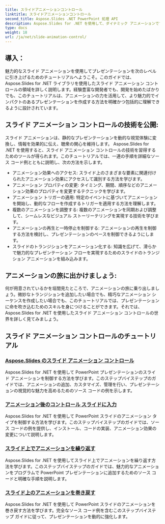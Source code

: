 ```yaml
---
title: スライドアニメーションコントロール
linktitle: スライドアニメーションコントロール
second_title: Aspose.Slides .NET PowerPoint 処理 API
description: Aspose.Slides for .NET を使用して、ダイナミック アニメーションでプレゼンテーションを強化します。この包括的なチュートリアルで、スライド アニメーションを制御する方法を段階的に学習します。
type: docs
weight: 18
url: /ja/net/slide-animation-control/
---
```


## 導入：

魅力的なスライド アニメーションを使用してプレゼンテーションを次のレベルに引き上げるためのチュートリアルへようこそ。このガイドでは、Aspose.Slides for .NET ライブラリを使用したスライド アニメーション コントロールの領域を詳しく説明します。経験豊富な開発者でも、開発を始めたばかりでも、このチュートリアルは、アニメーションの力を活用して、より魅力的でインパクトのあるプレゼンテーションを作成する方法を明確かつ包括的に理解できるように設計されています。

## スライド アニメーション コントロールの技術を公開:

スライド アニメーションは、静的なプレゼンテーションを動的な視覚体験に変換し、情報を効果的に伝え、聴衆の関心を維持します。 Aspose.Slides for .NET を使用すると、スライド アニメーション コントロールの技術を習得するためのツールが得られます。このチュートリアルでは、一連の手順を詳細なソース コード例とともに説明し、次の方法を示します。

- アニメーション効果へのアクセス: スライド上のさまざまな要素に関連付けられたアニメーション効果にアクセスして識別する方法を学びます。
- アニメーション プロパティの変更: タイミング、期間、順序などのアニメーション効果のプロパティを変更するテクニックを学びます。
- アニメーション トリガーの適用: 特定のイベントに基づいてアニメーションを開始し、動的なフローを作成するトリガーを適用する方法を理解します。
- 複数のアニメーションを調整する: 複数のアニメーションを同期および調整して、シームレスなビジュアル ストーリーテリングを実現する技術を学びます。
- アニメーションの再生と一時停止を制御する: アニメーションの再生を制御する方法を検討し、プレゼンテーションのペースを制御できるようにします。
- スライドのトランジションをアニメーション化する: 知識を広げて、滑らかで魅力的なプレゼンテーション フローを実現するためのスライドのトランジション アニメーションを組み込みます。

## アニメーションの旅に出かけましょう:

何が用意されているかを垣間見たところで、アニメーションの旅に乗り出しましょう。微妙なトランジションを追加したい場合でも、精巧なアニメーション シーケンスを作成したい場合でも、このチュートリアルでは、プレゼンテーションに命を吹き込むためのスキルを身につけることができます。それでは、Aspose.Slides for .NET を使用したスライド アニメーション コントロールの世界を詳しく見てみましょう。

## スライド アニメーション コントロールのチュートリアル
### [Aspose.Slides のスライド アニメーション コントロール](./slide-animation-control/)
Aspose.Slides for .NET を使用して PowerPoint プレゼンテーションのスライド アニメーションを制御する方法を学びます。このステップバイステップのガイドでは、アニメーションの追加、カスタマイズ、管理を行い、プレゼンテーションの視覚的な魅力を高めるためのソース コードの例を示します。
### [アニメーション後のコントロール スライドに入力](./control-after-animation-type/)
Aspose.Slides for .NET を使用して PowerPoint スライドのアニメーション タイプを制御する方法を学びます。このステップバイステップのガイドでは、ソース コードの例を提供し、インストール、コードの実装、アニメーション効果の変更について説明します。
### [スライド上でアニメーションを繰り返す](./repeat-animation-on-slide/)
Aspose.Slides for .NET を使用してスライド上でアニメーションを繰り返す方法を学びます。このステップバイステップのガイドでは、魅力的なアニメーションをプログラムで PowerPoint プレゼンテーションに追加するためのソース コードと明確な手順を説明します。
### [スライド上のアニメーションを巻き戻す](./rewind-animation-on-slide/)
Aspose.Slides for .NET を使用して PowerPoint スライドのアニメーションを巻き戻す方法を学びます。完全なソース コード例を含むこのステップバイステップ ガイドに従って、プレゼンテーションを動的に強化します。